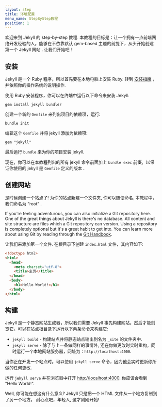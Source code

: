 ```yaml
---
layout: step
title: 环境配置
menu_name: StepByStep教程
position: 1
---
```

欢迎来到 Jekyll 的 step-by-step 教程. 本教程的目标是：让一个拥有一点前端网络开发经验的人，能够在不依靠默认 gem-based 主题的前提下，从头开始创建第一个 Jekyll 网站 . 
让我们开始吧 !

## 安装

Jekyll 是一个 Ruby 程序，所以首先要在本地电脑上安装 Ruby. 转到 [安装指南](/docs/installation/) ，并依照你的操作系统的说明操作.

使用 Ruby 安装程序，你可以在终端中运行以下命令来安装 Jekyll:

```
gem install jekyll bundler
```

创建一个新的  `Gemfile` 来列出项目的依赖项，运行:

```
bundle init
```

编辑这个 `Gemfile` 并将 jekyll 添加为依赖项:

```
gem "jekyll"
```

最后运行 `bundle` 来为你的项目安装 jekyll.

现在，你可以在本教程列出的所有 jekyll 命令前面加上 `bundle exec` 前缀，以保证你使用的 jekyll 是 `Gemfile` 定义的版本 .

## 创建网站

是时候创建一个站点了! 为你的站点新建一个文件夹, 你可以随便命名. 本教程中，我们命名为 “root” .

If you're feeling adventurous, you can also initialize a Git repository here.
One of the great things about Jekyll is there's no database. All content and
site structure are files which a Git repository can version. Using a repository
is completely optional but it's a great habit to get into. You can learn more
about using Git by reading through the
[Git Handbook](https://guides.github.com/introduction/git-handbook/).

让我们来添加第一个文件. 在根目录下创建 `index.html` 文件，其内容如下:

```html
<!doctype html>
<html>
  <head>
    <meta charset="utf-8">
    <title>主页</title>
  </head>
  <body>
    <h1>Hello World!</h1>
  </body>
</html>
```

## 构建

Jekyll 是一个静态网站生成器，所以我们需要 Jekyll 事先构建网站，然后才能浏览它。可以在站点根目录下运行以下两条命令来构建它:

* `jekyll build` - 构建站点并将静态站点输出到名为 `_site` 的文件夹中.
* `jekyll serve` - 除了与上一条做同样的事情外, 还在你做更改时实时重构，同时运行一个本地网站服务器，网址为：`http://localhost:4000`.

当你正在开发一个站点时，可以使用 `jekyll serve` 命令，因为他会实时更新你所做的任何更改.

运行 `jekyll serve` 并在浏览器中打开 <a href="http://localhost:4000" target="_blank" data-proofer-ignore>http://localhost:4000</a>. 你应该会看到 "Hello World!".

Well, 你可能在想这有什么意义? Jekyll 只是把一个 HTML 文件从一个地方复制到了另一个地方。 耐心点吧，年轻人, 这才刚刚开始!
